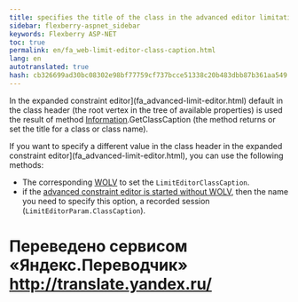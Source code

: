 ```yaml
--- 
title: specifies the title of the class in the advanced editor limitations 
sidebar: flexberry-aspnet_sidebar 
keywords: Flexberry ASP-NET 
toc: true 
permalink: en/fa_web-limit-editor-class-caption.html 
lang: en 
autotranslated: true 
hash: cb326699ad30bc08302e98bf77759cf737bcce51338c20b483dbb87b361aa549 
--- 
```


In the expanded constraint editor](fa_advanced-limit-editor.html) default in the class header (the root vertex in the tree of available properties) is used the result of method [Information](fo_methods-class-information.html).GetClassCaption (the method returns or set the title for a class or class name). 

If you want to specify a different value in the class header in the expanded constraint editor](fa_advanced-limit-editor.html), you can use the following methods: 

* The corresponding [WOLV](fa_web-object-list-view.html) to set the `LimitEditorClassCaption`. 
* if the [advanced constraint editor is started without WOLV](fa_limit-editor-without-wolv.html), then the name you need to specify this option, a recorded session (`LimitEditorParam.ClassCaption`). 




 # Переведено сервисом «Яндекс.Переводчик» http://translate.yandex.ru/